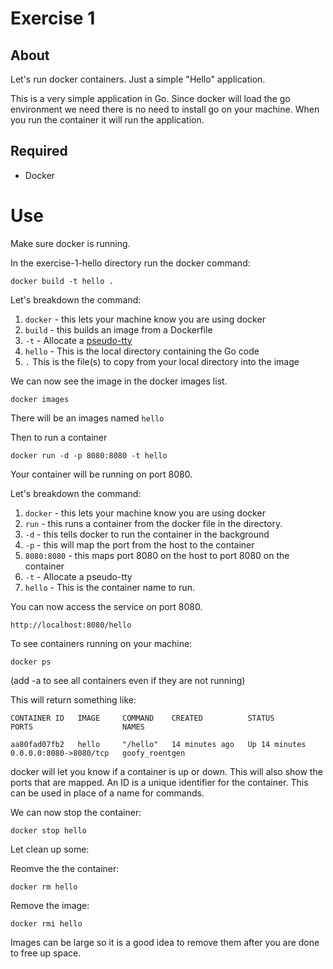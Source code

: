 # Exercise 1

## About

Let's run docker containers. Just a simple "Hello" application.

This is a very simple application in Go. Since docker will load the go environment we need there is no need to install go on your machine. When you run the container it will run the application.

## Required

- Docker

# Use

Make sure docker is running.

In the exercise-1-hello directory run the docker command:

`docker build -t hello .`

Let's breakdown the command:

1. `docker` - this lets your machine know you are using docker
2. `build` - this builds an image from a Dockerfile
3. `-t` - Allocate a [pseudo-tty](https://stackoverflow.com/questions/30137135/confused-about-docker-t-option-to-allocate-a-pseudo-tty)
4. `hello` - This is the local directory containing the Go code
5. `.` This is the file(s) to copy from your local directory into the image

We can now see the image in the docker images list.

`docker images`

There will be an images named `hello`

Then to run a container

`docker run -d -p 8080:8080 -t hello`

Your container will be running on port 8080.

Let's breakdown the command:

1. `docker` - this lets your machine know you are using docker
2. `run` - this runs a container from the docker file in the directory.
3. `-d` - this tells docker to run the container in the background
4. `-p` - this will map the port from the host to the container
5. `8080:8080` - this maps port 8080 on the host to port 8080 on the container
6. `-t` - Allocate a pseudo-tty
7. `hello` - This is the container name to run.

You can now access the service on port 8080.

`http://localhost:8080/hello`

To see containers running on your machine:

`docker ps`

(add -a to see all containers even if they are not running)

This will return something like: 

`CONTAINER ID   IMAGE     COMMAND    CREATED          STATUS          PORTS                    NAMES`

`aa80fad07fb2   hello     "/hello"   14 minutes ago   Up 14 minutes   0.0.0.0:8080->8080/tcp   goofy_roentgen`

docker will let you know if a container is up or down. This will also show the ports that are mapped. An ID is a unique identifier for the container. This can be used in place of a name for commands.

We can now stop the container:

`docker stop hello`

Let clean up some:

Reomve the the container:

`docker rm hello`

Remove the image:

`docker rmi hello`

Images can be large so it is a good idea to remove them after you are done to free up space.
